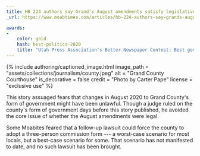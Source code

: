 ```yaml
---
title: HB 224 authors say Grand’s August amendments satisfy legislative intent
_url: https://www.moabtimes.com/articles/hb-224-authors-say-grands-august-amendments-satisfy-legislative-intent-regarding-form-of-government/

awards:
-
    color: gold
    hash: best-politics-2020
    title: "Utah Press Association's Better Newspaper Contest: Best government/politics story (winner, 2020)"
---
```


{% include authoring/captioned_image.html
    image_path = "assets/collections/journalism/county.jpeg"
    alt = "Grand County Courthouse"
    is_decorative = false
    credit = "Photo by Carter Pape"
    license = "exclusive use"
%}

This story assuaged fears that changes in August 2020 to Grand County's form of government might have been unlawful. Though a judge ruled on the county's form of government days before this story published, he avoided the core issue of whether the August amendments were legal.

Some Moabites feared that a follow-up lawsuit could force the county to adopt a three-person commission form --- a worst-case scenario for most locals, but a best-case scenario for some. That scenario has not manifested to date, and no such lawsuit has been brought.
